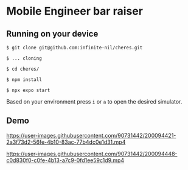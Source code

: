 # Mobile Engineer bar raiser

## Running on your device

```
$ git clone git@github.com:infinite-nil/cheres.git

$ ... cloning

$ cd cheres/

$ npm install

$ npx expo start
```

Based on your environment press `i` or `a` to open the desired simulator.

## Demo

https://user-images.githubusercontent.com/90731442/200094421-2a3f73d2-56fe-4b10-83ac-77b4dc0e1d31.mp4

https://user-images.githubusercontent.com/90731442/200094448-c0d830f0-c0fe-4b13-a7c9-0fd1ee59c1d9.mp4
